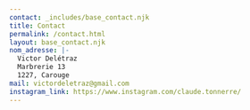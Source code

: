 ```yaml
---
contact: _includes/base_contact.njk
title: Contact
permalink: /contact.html
layout: base_contact.njk
nom_adresse: |-
  Victor Delétraz
  Marbrerie 13
  1﻿227, Carouge
mail: victordeletraz@gmail.com
instagram_link: https://www.instagram.com/claude.tonnerre/
---
```

